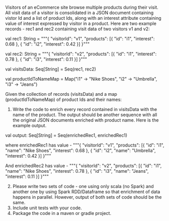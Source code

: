 Visitors of an eCommerce site browse multiple products during their visit. All visit data of a visitor is consolidated in a JSON document containing vistor Id and a list of product Ids, along with an interest attribute containing value of interest expressed by visitor in a product.  Here are two example records - rec1 and rec2 containing visit data of two visitors v1 and v2:
 
val rec1: String = """{
    "visitorId": "v1",
    "products": [{
         "id": "i1",
         "interest": 0.68
    }, {
         "id": "i2",
         "interest": 0.42
    }]
}"""
 
val rec2: String = """{
    "visitorId": "v2",
    "products": [{
         "id": "i1",
         "interest": 0.78
    }, {
         "id": "i3",
         "interest": 0.11
    }]
}"""
 
val visitsData: Seq[String] = Seq(rec1, rec2)
 
val productIdToNameMap = Map("i1" -> "Nike Shoes", "i2" -> "Umbrella", "i3" -> "Jeans")
 
Given the collection of records (visitsData) and a map (productIdToNameMap) of product Ids and their names:

1. Write the code to enrich every record contained in visitsData with the name of the product. The output should be another sequence with all the original JSON documents enriched with product name. Here is the example output.
 
val output: Seq[String] = Seq(enrichedRec1, enrichedRec1)
 
where enrichedRec1 has value -
"""{
    "visitorId": "v1",
    "products": [{
         "id": "i1",
         "name": "Nike Shoes",
         "interest": 0.68
    }, {
         "id": "i2",
         "name": "Umbrella",
         "interest": 0.42
    }]
}"""
 
And enrichedRec2 has value -
"""{
    "visitorId": "v2",
    "products": [{
         "id": "i1",
         "name": "Nike Shoes",
         "interest": 0.78
    }, {
         "id": "i3",
         "name": "Jeans",
         "interest": 0.11
    }]
}"""
 
2. Please write two sets of code - one using only scala (no Spark) and another one by using Spark RDD/Dataframe so that enrichment of data happens in parallel. However, output of both sets of code should be the same.
3. Include unit tests with your code.
4. Package the code in a maven or gradle project.  
